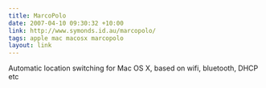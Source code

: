```yaml
---
title: MarcoPolo
date: 2007-04-10 09:30:32 +10:00
link: http://www.symonds.id.au/marcopolo/
tags: apple mac macosx marcopolo
layout: link
---
```

Automatic location switching for Mac OS X, based on wifi, bluetooth, DHCP etc
